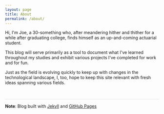 ```yaml
---
layout: page
title: About
permalink: /about/
---
```


Hi, I'm Joe, a 30-something who, after meandering hither and thither for a while after graduating college, finds himself as an up-and-coming actuarial student.

This blog will serve primarily as a tool to document what I've learned throughout my studies and exhibit various projects I've completed for work and for fun.

Just as the field is evolving quickly to keep up with changes in the technological landscape, I, too, hope to keep this site relevant with fresh ideas spanning various fields.

<br><hr style = "color:#DDDDDD; background-color:#DDDDDD">

**Note**: Blog built with <a href = "https://jekyllrb.com/" target = "_blank">Jekyll</a> and <a href = "https://pages.github.com/" target = "_blank">GitHub Pages</a>
